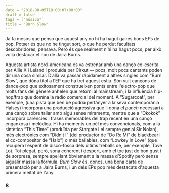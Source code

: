 ```yaml
---
date = "2018-08-05T18:00:07+00:00"
draft = false
tags = ["música"]
title = "Burn Slow"
---
```

Ja fa mesos que penso que aquest any no hi ha hagut gaires bons EPs de pop. Potser és que no he tingut sort, o que he perdut facultats descobridores, pensava. Però és que realment n’hi ha hagut pocs, per això volia destacar el nou de Jaira Burns. <!-- more -->

Aquesta artista nord-americana es va estrenar amb una cançó co-escrita per Allie X i Leland i produïda per Cirkut — pocs, molt pocs cantants poden dir una cosa similar. D’allà va passar ràpidament a altres singles com “Burn Slow”, que dóna títol a l’EP que ha tret aquest estiu. Són vuit cançons de dance-pop que exitosament construeixen ponts entre l'electro-pop que molts fans del gènere anhelen que retorni al mainstream, i la influència hip-hop/trap que domina la ràdio comercial del moment. A “Sugarcoat”, per exemple, (una pista que ben bé podria pertànyer a la seva contemporània Halsey) incorpora una producció agressiva que li dóna el *punch* necessari a una cançó sobre tallar amb algú sense miraments, mentre que a “Okokok” incorpora carències i frases memorables del trap recent en una cançó enganxosa i melòdica. Hi ha moments un pèl més convencionals, com a la sintètica “This Time” (produïda per Stargate i el sempre genial Sir Nolan), més electrònics com “Didn’t I” (del productor de “Do Re Mi” de blackbear i el co-compositor de “Halo”) o més ballables, com “Lowkey in Love” (que recupera l’esperit de disco-fosca dels últims treballs de, per exemple, Tove Lo). Tot plegat, però, sona coherent i despert, amb el toc just de bon gust i de sorpresa, sempre apel·lant òbviament a la massa d’Spotify però sense aigualir massa la fórmula. *Burn Slow* és, doncs, una bona carta de presentació per a Jaira Burns, i un dels EPs pop més destacats d'aquesta primera meitat de l'any.

### 8